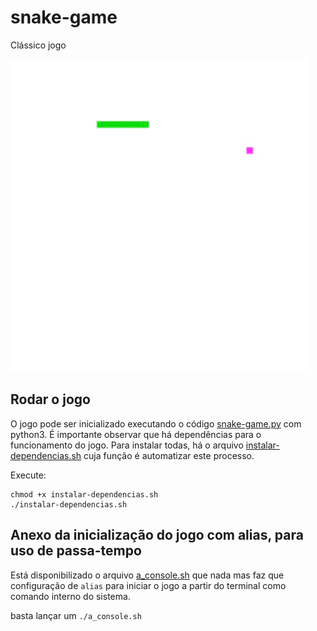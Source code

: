 # snake-game

 Clássico jogo

 ![IMG](IMG_7649.GIF)

## Rodar o jogo

O jogo pode ser inicializado executando o código [snake-game.py](snake-game.py) com python3.
É importante observar que há dependências para o funcionamento do jogo. Para instalar todas, há o arquivo [instalar-dependencias.sh](instalar-dependencias.sh) cuja função é automatizar este processo.

Execute:
```
chmod +x instalar-dependencias.sh
./instalar-dependencias.sh
```

## Anexo da inicialização do jogo com alias, para uso de passa-tempo

Está disponibilizado o arquivo [a_console.sh](a_console.sh) que nada mas faz que configuração de `alias` para iniciar o jogo a partir do terminal como comando interno do sistema.

basta lançar um `./a_console.sh`
